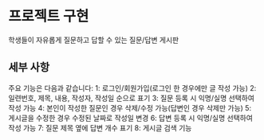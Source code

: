 # 프로젝트 구현
학생들이 자유롭게 질문하고 답할 수 있는 질문/답변 게시판

## 세부 사항
주요 기능은 다음과 같습니다:
1: 로그인/회원가입(로그인 한 경우에만 글 작성 가능)
2: 일련번호, 제목, 내용, 작성자, 작성일 순으로 표기
3: 질문 등록 시 익명/실명 선택하여 작성 가능
4: 본인이 작성한 질문인 경우 삭제/수정 가능(답변인 경우 삭제만 가능)
5: 게시글을 수정한 경우 수정된 날짜로 작성일 변경
6: 답변 등록 시 익명/실명 선택하여 작성 가능
7: 질문 제목 옆에 답변 개수 표기
8: 게시글 검색 기능
